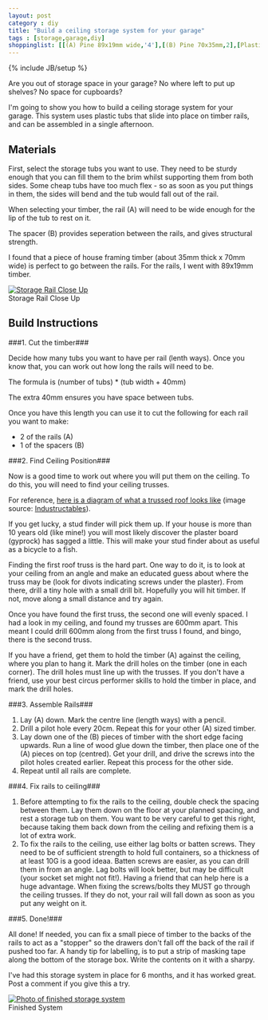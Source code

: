 ```yaml
---
layout: post
category : diy
title: "Build a ceiling storage system for your garage"
tags : [storage,garage,diy]
shoppinglist: [[(A) Pine 89x19mm wide,'4'],[(B) Pine 70x35mm,2],[Plastic storage tubs,6],[Wood Glue,1],[Screws Phillips Head, Countersunk,'']]
---
```

{% include JB/setup %}

Are you out of storage space in your garage? No where left to put up shelves? No space for cupboards?

I'm going to show you how to build a ceiling storage system for your garage. This system uses plastic tubs that slide into place on timber rails, and can be assembled in a single afternoon.

<!--more-->

Materials
---------
First, select the storage tubs you want to use. They need to be sturdy enough that you can fill them to the brim whilst supporting them from both sides. Some cheap tubs have too much flex - so as soon as you put things in them, the sides will bend and the tub would fall out of the rail. 

When selecting your timber, the rail (A) will need to be wide enough for the lip of the tub to rest on it.

The spacer (B) provides seperation between the rails, and gives structural strength.

 I found that a piece of house framing timber (about 35mm thick x 70mm wide) is perfect to go between the rails. For the rails, I went with 89x19mm timber.

<div class="post-image">
<a href="{{ site.url }}/assets/images/ceilingstorage3.jpg"><img src="{{ site.url }}/assets/images/sm_ceilingstorage3.jpg" alt="Storage Rail Close Up" /></a><br />
Storage Rail Close Up
</div>

Build Instructions
------------------

###1. Cut the timber###

Decide how many tubs you want to have per rail (lenth ways). Once you know that, you can work out how long the rails will need to be.

The formula is (number of tubs) * (tub width + 40mm)

The extra 40mm ensures you have space between tubs.

Once you have this length you can use it to cut the following for each rail you want to make: 
- 2 of the rails (A)
- 1 of the spacers (B) 

###2. Find Ceiling Position###

Now is a good time to work out where you will put them on the ceiling. To do this, you will need to find your ceiling trusses.

For reference, [here is a diagram of what a trussed roof looks like](http://cdn.instructables.com/FC4/VVO7/F9N2E2HA/FC4VVO7F9N2E2HA.MEDIUM.jpg) (image source: [Industructables](http://www.instructables.com/id/How-to-build-a-garage-from-the-ground-up/step10/Rough-in-the-roof/)).

If you get lucky, a stud finder will pick them up. If your house is more than 10 years old (like mine!) you will most likely discover the plaster board (gyprock) has sagged a little. This will make your stud finder about as useful as a bicycle to a fish. 

Finding the first roof truss is the hard part. One way to do it, is to look at your ceiling from an angle and make an educated guess about where the truss may be (look for divots indicating screws under the plaster). From there, drill a tiny hole with a small drill bit. Hopefully you will hit timber. If not, move along a small distance and try again. 

Once you have found the first truss, the second one will evenly spaced. I had a look in my ceiling, and found my trusses are 600mm apart. This meant I could drill 600mm along from the first truss I found, and bingo, there is the second truss.

If you have a friend, get them to hold the timber (A) against the ceiling, where you plan to hang it. Mark the drill holes on the timber (one in each corner). The drill holes must line up with the trusses. If you don't have a friend, use your best circus performer skills to hold the timber in place, and mark the drill holes.

###3. Assemble Rails###

1. Lay (A) down. Mark the centre line (length ways) with a pencil. 
2. Drill a pilot hole every 20cm. Repeat this for your other (A) sized timber. 
3. Lay down one of the (B) pieces of timber with the short edge facing upwards. Run a line of wood glue down the timber, then place one of the (A) pieces on top (centred). Get your drill, and drive the screws into the pilot holes created earlier. Repeat this process for the other side.
4. Repeat until all rails are complete.

###4. Fix rails to ceiling###

1. Before attempting to fix the rails to the ceiling, double check the spacing between them. Lay them down on the floor at your planned spacing, and rest a storage tub on them. You want to be very careful to get this right, because taking them back down from the ceiling and refixing them is a lot of extra work.
2. To fix the rails to the ceiling, use either lag bolts or batten screws. They need to be of sufficient strength to hold full containers, so a thickness of at least 10G is a good ideaa. Batten screws are easier, as you can drill them in from an angle. Lag bolts will look better, but may be difficult (your socket set might not fit!). Having a friend that can help here is a huge advantage. When fixing the screws/bolts they MUST go through the ceiling trusses. If they do not, your rail will fall down as soon as you put any weight on it.

###5. Done!###

All done! If needed, you can fix a small piece of timber to the backs of the rails to act as a "stopper" so the drawers don't fall off the back of the rail if pushed too far.
A handy tip for labelling, is to put a strip of masking tape along the bottom of the storage box. Write the contents on it with a sharpy. 

I've had this storage system in place for 6 months, and it has worked great. Post a comment if you give this a try.

<div class="post-image">
<a href="{{ site.url }}/assets/images/ceilingstorage2.jpg"><img src="{{ site.url }}/assets/images/sm_ceilingstorage2.jpg" alt="Photo of finished storage system" /></a><br />
Finished System
</div>